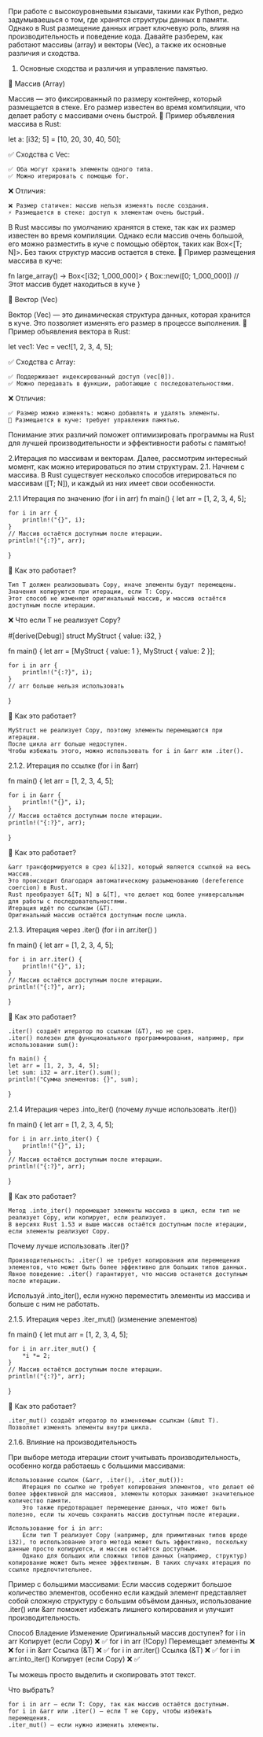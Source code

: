 При работе с высокоуровневыми языками, такими как Python, редко задумываешься о том, где хранятся структуры данных в памяти. Однако в Rust размещение данных играет ключевую роль, влияя на производительность и поведение кода. Давайте разберем, как работают массивы (array) и векторы (Vec), а также их основные различия и сходства.

1. Основные сходства и различия и управление памятью. 

🔹 Массив (Array)

Массив — это фиксированный по размеру контейнер, который размещается в стеке. Его размер известен во время компиляции, что делает работу с массивами очень быстрой.
📌 Пример объявления массива в Rust:

let a: [i32; 5] = [10, 20, 30, 40, 50];

✅ Сходства с Vec:

    ✅ Оба могут хранить элементы одного типа.
    ✅ Можно итерировать с помощью for.

❌ Отличия:

    ❌ Размер статичен: массив нельзя изменять после создания.
    ⚡ Размещается в стеке: доступ к элементам очень быстрый.

В Rust массивы по умолчанию хранятся в стеке, так как их размер известен во время компиляции. Однако если массив очень большой, его можно разместить в куче с помощью обёрток, таких как Box<[T; N]>. Без таких структур массив остается в стеке.
📌 Пример размещения массива в куче:

fn large_array() -> Box<[i32; 1_000_000]> {
    Box::new([0; 1_000_000]) // Этот массив будет находиться в куче
}

🔹 Вектор (Vec)

Вектор (Vec) — это динамическая структура данных, которая хранится в куче. Это позволяет изменять его размер в процессе выполнения.
📌 Пример объявления вектора в Rust:

let vec1: Vec<i32> = vec![1, 2, 3, 4, 5];


✅ Сходства с Array:

    ✅ Поддерживает индексированный доступ (vec[0]).
    ✅ Можно передавать в функции, работающие с последовательностями.

❌ Отличия:

    ✅ Размер можно изменять: можно добавлять и удалять элементы.
    🔄 Размещается в куче: требует управления памятью.

Понимание этих различий поможет оптимизировать программы на Rust для лучшей производительности и эффективности работы с памятью! 

2.Итерация по массивам и векторам.
Далее, рассмотрим интересный момент, как можно итерироваться по этим структурам. 
2.1. Начнем с массива.
В Rust существует несколько способов итерироваться по массивам ([T; N]), и каждый из них имеет свои особенности.

2.1.1 Итерация по значению (for i in arr)
fn main() {
    let arr = [1, 2, 3, 4, 5];
    
    for i in arr {
        println!("{}", i);
    }
    // Массив остаётся доступным после итерации.
    println!("{:?}", arr);
}

🔹 Как это работает?

    Тип T должен реализовывать Copy, иначе элементы будут перемещены.
    Значения копируются при итерации, если T: Copy.
    Этот способ не изменяет оригинальный массив, и массив остаётся доступным после итерации.

❌ Что если T не реализует Copy?

#[derive(Debug)]
struct MyStruct {
    value: i32,
}

fn main() {
    let arr = [MyStruct { value: 1 }, MyStruct { value: 2 }];
    
    for i in arr {
        println!("{:?}", i);
    }
    // arr больше нельзя использовать
}

🔹 Как это работает?

    MyStruct не реализует Copy, поэтому элементы перемещаются при итерации.
    После цикла arr больше недоступен.
    Чтобы избежать этого, можно использовать for i in &arr или .iter().

2.1.2.  Итерация по ссылке (for i in &arr)

fn main() {
    let arr = [1, 2, 3, 4, 5];
    
    for i in &arr {
        println!("{}", i);
    }
    // Массив остаётся доступным после итерации.
    println!("{:?}", arr);
}

🔹 Как это работает?

    &arr трансформируется в срез &[i32], который является ссылкой на весь массив.
    Это происходит благодаря автоматическому разыменованию (dereference coercion) в Rust.
    Rust преобразует &[T; N] в &[T], что делает код более универсальным для работы с последовательностями.
    Итерация идёт по ссылкам (&T).
    Оригинальный массив остаётся доступным после цикла.

2.1.3. Итерация через .iter() (for i in arr.iter() )

fn main() {
    let arr = [1, 2, 3, 4, 5];
    
    for i in arr.iter() {
        println!("{}", i);
    }
    // Массив остаётся доступным после итерации.
    println!("{:?}", arr);
}

🔹 Как это работает?

    .iter() создаёт итератор по ссылкам (&T), но не срез.
    .iter() полезен для функционального программирования, например, при использовании sum():

    fn main() {
    let arr = [1, 2, 3, 4, 5];
    let sum: i32 = arr.iter().sum();
    println!("Сумма элементов: {}", sum);
}

2.1.4 Итерация через .into_iter() (почему лучше использовать .iter())

fn main() {
    let arr = [1, 2, 3, 4, 5];
    
    for i in arr.into_iter() {
        println!("{}", i);
    }
    // Массив остаётся доступным после итерации.
    println!("{:?}", arr);
}

🔹 Как это работает?

    Метод .into_iter() перемещает элементы массива в цикл, если тип не реализует Copy, или копирует, если реализует.
    В версиях Rust 1.53 и выше массив остаётся доступным после итерации, если элементы реализуют Copy.

Почему лучше использовать .iter()?

    Производительность: .iter() не требует копирования или перемещения элементов, что может быть более эффективно для больших типов данных.
    Явное поведение: .iter() гарантирует, что массив останется доступным после итерации.

Используй .into_iter(), если нужно переместить элементы из массива и больше с ним не работать.

2.1.5. Итерация через .iter_mut() (изменение элементов)

fn main() {
    let mut arr = [1, 2, 3, 4, 5];
    
    for i in arr.iter_mut() {
        *i *= 2;
    }
    // Массив остаётся доступным после итерации.
    println!("{:?}", arr);
}

🔹 Как это работает?

    .iter_mut() создаёт итератор по изменяемым ссылкам (&mut T).
    Позволяет изменять элементы внутри цикла.

2.1.6. Влияние на производительность

При выборе метода итерации стоит учитывать производительность, особенно когда работаешь с большими массивами:

    Использование ссылок (&arr, .iter(), .iter_mut()):
        Итерация по ссылке не требует копирования элементов, что делает её более эффективной для массивов, элементы которых занимают значительное количество памяти.
        Это также предотвращает перемещение данных, что может быть полезно, если ты хочешь сохранить массив доступным после итерации.

    Использование for i in arr:
        Если тип T реализует Copy (например, для примитивных типов вроде i32), то использование этого метода может быть эффективно, поскольку данные просто копируются, и массив остаётся доступным.
        Однако для больших или сложных типов данных (например, структур) копирование может быть менее эффективным. В таких случаях итерация по ссылке предпочтительнее.

Пример с большими массивами: Если массив содержит большое количество элементов, особенно если каждый элемент представляет собой сложную структуру с большим объёмом данных, использование .iter() или &arr поможет избежать лишнего копирования и улучшит производительность.

Способ	Владение	Изменение	Оригинальный массив доступен?
for i in arr	Копирует (если Copy)	❌	✅
for i in arr (!Copy)	Перемещает элементы	❌	❌
for i in &arr	Ссылка (&T)	❌	✅
for i in arr.iter()	Ссылка (&T)	❌	✅
for i in arr.into_iter()	Копирует (если Copy)	❌	✅

Ты можешь просто выделить и скопировать этот текст.

Что выбрать?

    for i in arr — если T: Copy, так как массив остаётся доступным.
    for i in &arr или .iter() — если T не Copy, чтобы избежать перемещения.
    .iter_mut() — если нужно изменить элементы.


